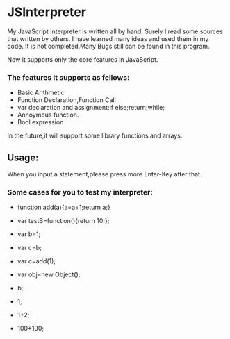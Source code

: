 JSInterpreter
===========

My JavaScript Interpreter is written all by hand.
Surely I read some sources that written by others.
I have learned many ideas and used them in my code.
It is not completed.Many Bugs still can be found in this program.

Now it supports only the core features in JavaScript.

### The features it supports as fellows:

* Basic Arithmetic
* Function Declaration,Function Call
* var declaration and assignment;if else;return;while;
* Annoymous function.
* Bool expression

In the future,it will support some library functions and arrays. 

## Usage:
When you input a statement,please press more Enter-Key after that.

### Some cases for you to test my interpreter:

* function add(a){a=a+1;return a;}

* var testB=function(){return 10;};

* var b=1;

* var c=b;

* var c=add(1);

* var obj=new Object();

* b;

* 1;

* 1+2;

* 100+100;


